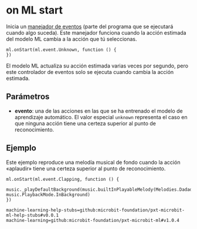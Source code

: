 # on ML start

Inicia un [manejador de eventos](/reference/event-handler) (parte del programa que se ejecutará cuando algo suceda). Este manejador funciona cuando la acción estimada del modelo ML cambia a la acción que tú seleccionas.

```sig
ml.onStart(ml.event.Unknown, function () {
})
```

El modelo ML actualiza su acción estimada varias veces por segundo, pero este controlador de eventos solo se ejecuta cuando cambia la acción estimada.

## Parámetros

- **evento**: una de las acciones en las que se ha entrenado el modelo de aprendizaje automático. El valor especial `unknown` representa el caso en que ninguna acción tiene una certeza superior al punto de reconocimiento.

## Ejemplo

Este ejemplo reproduce una melodía musical de fondo cuando la acción «aplaudir» tiene una certeza superior al punto de reconocimiento.

```blocks
ml.onStart(ml.event.Clapping, function () {
    music._playDefaultBackground(music.builtInPlayableMelody(Melodies.Dadadadum), music.PlaybackMode.InBackground)
})
```

```package
machine-learning-help-stubs=github:microbit-foundation/pxt-microbit-ml-help-stubs#v0.0.1
machine-learning=github:microbit-foundation/pxt-microbit-ml#v1.0.4
```
